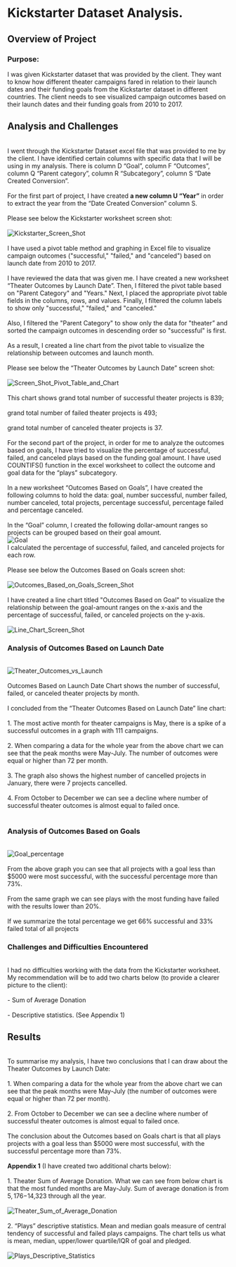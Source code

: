 # Kickstarter Dataset Analysis.
## Overview of Project
### Purpose: 
I was given Kickstarter dataset that was provided by the client. They want to know how different theater campaigns fared in relation to their launch dates and their funding goals from the Kickstarter dataset in different countries. The client needs to see visualized campaign outcomes based on their launch dates and their funding goals from 2010 to 2017. 
## Analysis and Challenges
<br>I went through the Kickstarter Dataset excel file that was provided to me by the client. I have identified certain columns with specific data that I will be using in my analysis. There is column D “Goal”, column F “Outcomes”, column Q “Parent category”, column R “Subcategory”, column S “Date Created Conversion”.</br>
<br>For the first part of project, I have created **a new column U “Year”** in order to extract the year from the “Date Created Conversion” column S.</br>
<br>Please see below the Kickstarter worksheet screen shot:</br>
<br>![Kickstarter_Screen_Shot](Kickstarter_Screen_Shot.png)</br>
<br>I have used a pivot table method and graphing in Excel file to visualize campaign outcomes ("successful," "failed," and "canceled") based on launch date from 2010 to 2017.</br> 
<br>I have reviewed the data that was given me. I have created a new worksheet “Theater Outcomes by Launch Date”. Then, I filtered the pivot table based on "Parent Category" and "Years." Next, I placed the appropriate pivot table fields in the columns, rows, and values. Finally, I filtered the column labels to show only "successful," "failed," and "canceled."</br>
<br>Also, I filtered the "Parent Category" to show only the data for "theater” and sorted the campaign outcomes in descending order so "successful" is first.</br>
<br>As a result, I created a line chart from the pivot table to visualize the relationship between outcomes and launch month.</br>
<br>Please see below the “Theater Outcomes by Launch Date” screen shot:</br>
<br>![Screen_Shot_Pivot_Table_and_Chart](Screen_Shot_Pivot_Table_and_Chart.png)</br>
<br>This chart shows grand total number of successful theater projects is 839;</br>
<br>grand total number of failed theater projects is 493;</br>
<br>grand total number of canceled theater projects is 37.</br>
<br>For the second part of the project, in order for me to analyze the outcomes based on goals, I have tried to visualize the percentage of successful, failed, and canceled plays based on the funding goal amount. I have used COUNTIFS() function in the excel worksheet to collect the outcome and goal data for the “plays” subcategory.</br> 
<br>In a new worksheet “Outcomes Based on Goals”, I have created the following columns to hold the data: goal, number successful, number failed, number canceled, total projects, percentage successful, percentage failed and percentage canceled.</br>
<br>In the “Goal” column, I created the following dollar-amount ranges so projects can be grouped based on their goal amount.</br>
![Goal](Goal.png)
<br>I calculated the percentage of successful, failed, and canceled projects for each row.</br>
<br>Please see below the Outcomes Based on Goals screen shot:</br>
<br>![Outcomes_Based_on_Goals_Screen_Shot](Outcomes_Based_on_Goals_Screen_Shot.png)</br>
<br>I have created a line chart titled "Outcomes Based on Goal" to visualize the relationship between the goal-amount ranges on the x-axis and the percentage of successful, failed, or canceled projects on the y-axis.</br>
<br>![Line_Chart_Screen_Shot](Line_Chart_Screen_Shot.png)</br>
### Analysis of Outcomes Based on Launch Date
<br>![Theater_Outcomes_vs_Launch](Theater_Outcomes_vs_Launch.png)</br>
<br>Outcomes Based on Launch Date Chart shows the number of successful, failed, or canceled theater projects by month.</br>
<br>I concluded from the “Theater Outcomes Based on Launch Date” line chart:</br>
<br>1.	The most active month for theater campaigns is May, there is a spike of a successful outcomes in a graph with 111 campaigns.</br>
<br>2.	When comparing a data for the whole year from the above chart we can see that the peak months were May-July.  The number of outcomes were equal or higher than 72 per month.</br>
<br>3.	The graph also shows the highest number of cancelled projects in January, there were 7 projects cancelled.</br>
<br>4.	From October to December we can see a decline where number of successful theater outcomes is almost equal to failed once.  
</br>
### Analysis of Outcomes Based on Goals
<br>![Goal_percentage](Goal_percentage.png)</br>
<br>From the above graph you can see that all projects with a goal less than $5000 were most successful, with the successful percentage more than 73%.</br>
<br>From the same graph we can see plays with the most funding have failed with the results lower than 20%.</br>
<br>If we summarize the total percentage we get 66% successful and 33% failed total of all projects</br>
### Challenges and Difficulties Encountered
<br>I had no difficulties working with the data from the Kickstarter worksheet. My recommendation will be to add two charts below (to provide a clearer picture to the client):</br>
<br>- Sum of Average Donation</br>
<br>- Descriptive statistics. (See Appendix 1)</br>
## Results
<br>To summarise my analysis, I have two conclusions that I can draw about the Theater Outcomes by Launch Date:</br>
<br>1.	When comparing a data for the whole year from the above chart we can see that the peak months were May-July (the number of outcomes were equal or higher than 72 per month).</br>
<br>2.	From October to December we can see a decline where number of successful theater outcomes is almost equal to failed once.  </br>
<br>The conclusion about the Outcomes based on Goals chart is that all plays projects with a goal less than $5000 were most successful, with the successful percentage more than 73%. </br>
<br>**Appendix 1** (I have created two additional charts below):</br>
<br>1.	Theater Sum of Average Donation. What we can see from below chart is that the most funded months are May-July. Sum of average donation is from $5,176-$14,323 through all the year.</br>
<br>![Theater_Sum_of_Average_Donation](Theater_Sum_of_Average_Donation.png)</br>
<br>2.	“Plays” descriptive statistics. Mean and median goals measure of central tendency of successful and failed plays campaigns. The chart  tells us what is mean, median, upper/lower quartile/IQR of goal and pledged.  </br>
<br>![Plays_Descriptive_Statistics](Plays_Descriptive_Statistics_Screen_Shot.png)</br>
